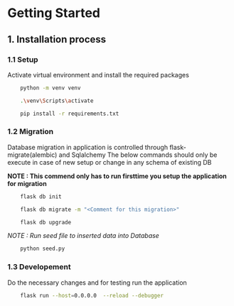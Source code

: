 # Getting Started

## 1. Installation process

### 1.1 Setup

Activate virtual environment and install the required packages

```bash
    python -m venv venv
```

```bash
    .\venv\Scripts\activate
```


```bash
    pip install -r requirements.txt
```

### 1.2 Migration

Database migration in application is controlled through flask-migrate(alembic) and Sqlalchemy
The below commands should only be execute in case of new setup or change in any schema of existing DB

**NOTE : This commend only has to run firsttime you setup the application for migration**

```bash
    flask db init
```

```bash
    flask db migrate -m "<Comment for this migration>"
```

```bash
    flask db upgrade
```

*NOTE : Run seed file to inserted data into Database*

```bash
    python seed.py
```


### 1.3 Developement

Do the necessary changes and for testing run the application


```bash
    flask run --host=0.0.0.0  --reload --debugger
```
